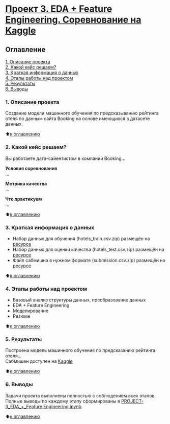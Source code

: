 # [Проект 3. EDA + Feature Engineering. Соревнование на Kaggle](https://github.com/ski58/sf_Booking/blob/master/PROJECT-3_EDA_+_Feature%20Engineering.ipynb)

## Оглавление
[1. Описание проекта](https://github.com/ski58/sf_Booking/blob/master/README.md#1-%D0%BE%D0%BF%D0%B8%D1%81%D0%B0%D0%BD%D0%B8%D0%B5-%D0%BF%D1%80%D0%BE%D0%B5%D0%BA%D1%82%D0%B0)  
[2. Какой кейс решаем?](https://github.com/ski58/sf_Booking/blob/master/README.md#2-%D0%BA%D0%B0%D0%BA%D0%BE%D0%B9-%D0%BA%D0%B5%D0%B9%D1%81-%D1%80%D0%B5%D1%88%D0%B0%D0%B5%D0%BC)  
[3. Краткая информация о данных](https://github.com/ski58/sf_Booking/blob/master/README.md#3-%D0%BA%D1%80%D0%B0%D1%82%D0%BA%D0%B0%D1%8F-%D0%B8%D0%BD%D1%84%D0%BE%D1%80%D0%BC%D0%B0%D1%86%D0%B8%D1%8F-%D0%BE-%D0%B4%D0%B0%D0%BD%D0%BD%D1%8B%D1%85)  
[4. Этапы работы над проектом](https://github.com/ski58/sf_Booking/blob/master/README.md#4-%D1%8D%D1%82%D0%B0%D0%BF%D1%8B-%D1%80%D0%B0%D0%B1%D0%BE%D1%82%D1%8B-%D0%BD%D0%B0%D0%B4-%D0%BF%D1%80%D0%BE%D0%B5%D0%BA%D1%82%D0%BE%D0%BC)  
[5. Результаты](https://github.com/ski58/sf_Booking/blob/master/README.md#5-%D1%80%D0%B5%D0%B7%D1%83%D0%BB%D1%8C%D1%82%D0%B0%D1%82%D1%8B)  
[6. Выводы](https://github.com/ski58/sf_Booking/blob/master/README.md#6-%D0%B2%D1%8B%D0%B2%D0%BE%D0%B4%D1%8B)

### 1. Описание проекта
Создание модели машинного обучения по предсказыванию рейтинга отеля по данным сайта Booking на основе имеющихся в датасете данных.

:arrow_up:[к оглавлению](https://github.com/ski58/sf_Booking/blob/master/README.md#оглавление)

### 2. Какой кейс решаем?
Вы работаете дата-сайентистом в компании Booking...

**Условия соревнования**  
...

**Метрика качества**  
...

**Что практикуем**  
...

:arrow_up:[к оглавлению](https://github.com/ski58/sf_Booking/blob/master/README.md#оглавление)

### 3. Краткая информация о данных
- Набор данных для обучения (hotels_train.csv.zip) размещён на [ресурсе](https://drive.google.com/uc?id=1ikv9SwqRQztgRwI42RNXWNsMzpEtx16Y)
- Набор данных для оценки качества (hotels_test.csv.zip) размещён на [ресурсе](https://drive.google.com/uc?id=1sN-Tlrrvf5_V-jGx22rV1hLIou9Tq4Ri)
- Файл сабмишна в нужном формате (submission.csv.zip) размещён на [ресурсе](https://drive.google.com/uc?id=13yYjKvIYLJ618-vGYuD1nImsoSMy6BNi)

:arrow_up:[к оглавлению](https://github.com/ski58/sf_Booking/blob/master/README.md#оглавление)

### 4. Этапы работы над проектом
- Базовый анализ структуры данных, преобразование данных  
- EDA + Feature Engineering  
- Моделирование  
- Резюме  

:arrow_up:[к оглавлению](https://github.com/ski58/sf_Booking/blob/master/README.md#оглавление)

### 5. Результаты
Построена модель машинного обучения по предсказанию рейтинга отеля...  
Сабмишен доступен на [Kaggle](https://www.kaggle.com/competitions/sf-booking)

:arrow_up:[к оглавлению](https://github.com/ski58/sf_Booking/blob/master/README.md#оглавление)

### 6. Выводы
Задачи проекта выполнены полностью с соблюдением всех этапов. Полные выводы по каждому этапу сформированы в [PROJECT-3_EDA_+_Feature Engineering.ipynb](https://github.com/ski58/sf_Booking/blob/master/PROJECT-3_EDA_+_Feature%20Engineering.ipynb).

:arrow_up:[к оглавлению](https://github.com/ski58/sf_Booking/blob/master/README.md#оглавление)
